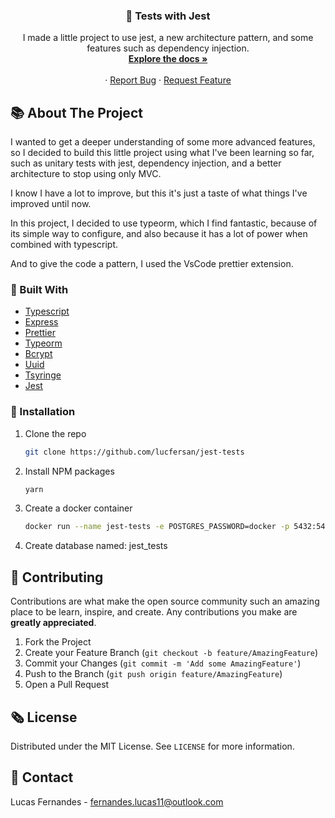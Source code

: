 <p align="center">
  <h3 align="center">🧪 Tests with Jest</h3>

  <p align="center">
    I made a little project to use jest, a new architecture pattern, and some features such as dependency injection.
    <br />
    <a href="https://github.com/lucfersan/jest-tests"><strong>Explore the docs »</strong></a>
    <br />
    <br />
    ·
    <a href="https://github.com/lucfersan/jest-tests/issues">Report Bug</a>
    ·
    <a href="https://github.com/lucfersan/jest-tests/issues">Request Feature</a>
  </p>
</p>

## 📚 About The Project

I wanted to get a deeper understanding of some more advanced features, so I decided to build this little project using what I've been learning so far, such as unitary tests with jest, dependency injection, and a better architecture to stop using only MVC.

I know I have a lot to improve, but this it's just a taste of what things I've improved until now.

In this project, I decided to use typeorm, which I find fantastic, because of its simple way to configure, and also because it has a lot of power when combined with typescript.

And to give the code a pattern, I used the VsCode prettier extension.

### 🧰 Built With

- [Typescript](https://www.typescriptlang.org/)
- [Express](https://www.npmjs.com/package/express)
- [Prettier](https://prettier.io/)
- [Typeorm](https://typeorm.io/#/)
- [Bcrypt](https://www.npmjs.com/package/bcrypt)
- [Uuid](https://www.npmjs.com/package/uuid)
- [Tsyringe](https://www.npmjs.com/package/tsyringe)
- [Jest](https://www.npmjs.com/package/jest)

### 🚀 Installation

1. Clone the repo
   ```sh
   git clone https://github.com/lucfersan/jest-tests
   ```
2. Install NPM packages
   ```sh
   yarn
   ```
3. Create a docker container
   ```sh
   docker run --name jest-tests -e POSTGRES_PASSWORD=docker -p 5432:5432 -d postgres
   ```
4. Create database named: jest_tests

## 🤝 Contributing

Contributions are what make the open source community such an amazing place to be learn, inspire, and create. Any contributions you make are **greatly appreciated**.

1. Fork the Project
2. Create your Feature Branch (`git checkout -b feature/AmazingFeature`)
3. Commit your Changes (`git commit -m 'Add some AmazingFeature'`)
4. Push to the Branch (`git push origin feature/AmazingFeature`)
5. Open a Pull Request

## 🗞️ License

Distributed under the MIT License. See `LICENSE` for more information.

## 📧 Contact

Lucas Fernandes - fernandes.lucas11@outlook.com
